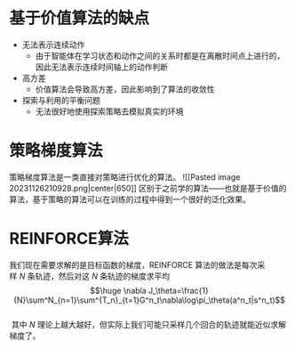 # 基于价值算法的缺点
- 无法表示连续动作
	- 由于智能体在学习状态和动作之间的关系时都是在离散时间点上进行的，因此无法表示连续时间轴上的动作判断
- 高方差
	- 价值算法会导致高方差，因此影响到了算法的收敛性
- 探索与利用的平衡问题
	- 无法很好地使用探索策略去模拟真实的环境

# 策略梯度算法
策略梯度算法是一类直接对策略进行优化的算法。
![[Pasted image 20231126210928.png|center|650]]
区别于之前学的算法——也就是基于价值的算法，基于策略的算法可以在训练的过程中得到一个很好的泛化效果。

# REINFORCE算法
我们现在需要求解的是目标函数的梯度，REINFORCE 算法的做法是每次采样 $N$ 条轨迹，然后对这 $N$ 条轨迹的梯度求平均$$\huge \nabla J_\theta=\frac{1}{N}\sum^N_{n=1}\sum^{T_n}_{t=1}G^n_t\nabla\log\pi_\theta(a^n_t|s^n_t)$$  
 其中 $N$ 理论上越大越好，但实际上我们可能只采样几个回合的轨迹就能近似求解梯度了。